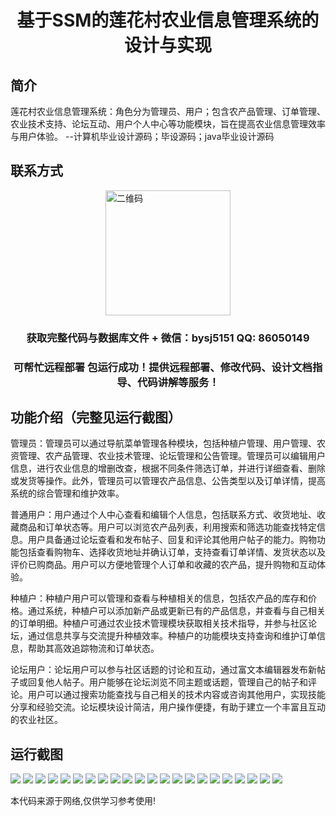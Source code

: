 <p><h1 align="center">基于SSM的莲花村农业信息管理系统的设计与实现</h1></p>

## 简介
莲花村农业信息管理系统：角色分为管理员、用户；包含农产品管理、订单管理、农业技术支持、论坛互动、用户个人中心等功能模块，旨在提高农业信息管理效率与用户体验。    --计算机毕业设计源码；毕设源码；java毕业设计源码


## 联系方式
<img src="https://bs-1329754181.cos.ap-shanghai.myqcloud.com/wx.jpg" alt="二维码" style="display: block; margin: 0 auto;" width="200px">
<p><h3 align="center">获取完整代码与数据库文件 + 微信：bysj5151 QQ: 86050149</h3></p>
<p><h3 align="center">可帮忙远程部署 包运行成功！提供远程部署、修改代码、设计文档指导、代码讲解等服务！</h3></p>

## 功能介绍（完整见运行截图）
管理员：管理员可以通过导航菜单管理各种模块，包括种植户管理、用户管理、农资管理、农产品管理、农业技术管理、论坛管理和公告管理。管理员可以编辑用户信息，进行农业信息的增删改查，根据不同条件筛选订单，并进行详细查看、删除或发货等操作。此外，管理员可以管理农产品信息、公告类型以及订单详情，提高系统的综合管理和维护效率。

普通用户：用户通过个人中心查看和编辑个人信息，包括联系方式、收货地址、收藏商品和订单状态等。用户可以浏览农产品列表，利用搜索和筛选功能查找特定信息。用户具备通过论坛查看和发布帖子、回复和评论其他用户帖子的能力。购物功能包括查看购物车、选择收货地址并确认订单，支持查看订单详情、发货状态以及评价已购商品。用户可以方便地管理个人订单和收藏的农产品，提升购物和互动体验。

种植户：种植户用户可以管理和查看与种植相关的信息，包括农产品的库存和价格。通过系统，种植户可以添加新产品或更新已有的产品信息，并查看与自己相关的订单明细。种植户可通过农业技术管理模块获取相关技术指导，并参与社区论坛，通过信息共享与交流提升种植效率。种植户的功能模块支持查询和维护订单信息，帮助其高效追踪物流和订单状态。

论坛用户：论坛用户可以参与社区话题的讨论和互动，通过富文本编辑器发布新帖子或回复他人帖子。用户能够在论坛浏览不同主题或话题，管理自己的帖子和评论。用户可以通过搜索功能查找与自己相关的技术内容或咨询其他用户，实现技能分享和经验交流。论坛模块设计简洁，用户操作便捷，有助于建立一个丰富且互动的农业社区。


## 运行截图
![](https://bs-1329754181.cos.ap-shanghai.myqcloud.com/ssm/LianHuaVillageAgriculturalInformationManagementSystem/img/001.jpg)
![](https://bs-1329754181.cos.ap-shanghai.myqcloud.com/ssm/LianHuaVillageAgriculturalInformationManagementSystem/img/002.jpg)
![](https://bs-1329754181.cos.ap-shanghai.myqcloud.com/ssm/LianHuaVillageAgriculturalInformationManagementSystem/img/003.jpg)
![](https://bs-1329754181.cos.ap-shanghai.myqcloud.com/ssm/LianHuaVillageAgriculturalInformationManagementSystem/img/004.jpg)
![](https://bs-1329754181.cos.ap-shanghai.myqcloud.com/ssm/LianHuaVillageAgriculturalInformationManagementSystem/img/005.jpg)
![](https://bs-1329754181.cos.ap-shanghai.myqcloud.com/ssm/LianHuaVillageAgriculturalInformationManagementSystem/img/006.jpg)
![](https://bs-1329754181.cos.ap-shanghai.myqcloud.com/ssm/LianHuaVillageAgriculturalInformationManagementSystem/img/007.jpg)
![](https://bs-1329754181.cos.ap-shanghai.myqcloud.com/ssm/LianHuaVillageAgriculturalInformationManagementSystem/img/008.jpg)
![](https://bs-1329754181.cos.ap-shanghai.myqcloud.com/ssm/LianHuaVillageAgriculturalInformationManagementSystem/img/009.jpg)
![](https://bs-1329754181.cos.ap-shanghai.myqcloud.com/ssm/LianHuaVillageAgriculturalInformationManagementSystem/img/010.jpg)
![](https://bs-1329754181.cos.ap-shanghai.myqcloud.com/ssm/LianHuaVillageAgriculturalInformationManagementSystem/img/011.jpg)
![](https://bs-1329754181.cos.ap-shanghai.myqcloud.com/ssm/LianHuaVillageAgriculturalInformationManagementSystem/img/012.jpg)
![](https://bs-1329754181.cos.ap-shanghai.myqcloud.com/ssm/LianHuaVillageAgriculturalInformationManagementSystem/img/013.jpg)
![](https://bs-1329754181.cos.ap-shanghai.myqcloud.com/ssm/LianHuaVillageAgriculturalInformationManagementSystem/img/014.jpg)
![](https://bs-1329754181.cos.ap-shanghai.myqcloud.com/ssm/LianHuaVillageAgriculturalInformationManagementSystem/img/015.jpg)
![](https://bs-1329754181.cos.ap-shanghai.myqcloud.com/ssm/LianHuaVillageAgriculturalInformationManagementSystem/img/016.jpg)
![](https://bs-1329754181.cos.ap-shanghai.myqcloud.com/ssm/LianHuaVillageAgriculturalInformationManagementSystem/img/017.jpg)
![](https://bs-1329754181.cos.ap-shanghai.myqcloud.com/ssm/LianHuaVillageAgriculturalInformationManagementSystem/img/018.jpg)
![](https://bs-1329754181.cos.ap-shanghai.myqcloud.com/ssm/LianHuaVillageAgriculturalInformationManagementSystem/img/019.jpg)
![](https://bs-1329754181.cos.ap-shanghai.myqcloud.com/ssm/LianHuaVillageAgriculturalInformationManagementSystem/img/020.jpg)
![](https://bs-1329754181.cos.ap-shanghai.myqcloud.com/ssm/LianHuaVillageAgriculturalInformationManagementSystem/img/021.jpg)
![](https://bs-1329754181.cos.ap-shanghai.myqcloud.com/ssm/LianHuaVillageAgriculturalInformationManagementSystem/img/022.jpg)

<p>本代码来源于网络,仅供学习参考使用!</p>
